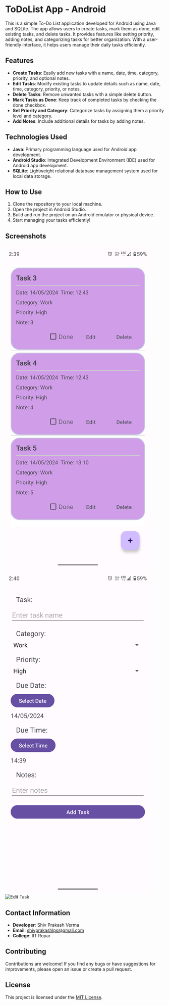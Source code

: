 # ToDoList App - Android



This is a simple To-Do List application developed for Android using Java and SQLite. The app allows users to create tasks, mark them as done, edit existing tasks, and delete tasks. It provides features like setting priority, adding notes, and categorizing tasks for better organization. With a user-friendly interface, it helps users manage their daily tasks efficiently.

## Features
- **Create Tasks**: Easily add new tasks with a name, date, time, category, priority, and optional notes.
- **Edit Tasks**: Modify existing tasks to update details such as name, date, time, category, priority, or notes.
- **Delete Tasks**: Remove unwanted tasks with a simple delete button.
- **Mark Tasks as Done**: Keep track of completed tasks by checking the done checkbox.
- **Set Priority and Category**: Categorize tasks by assigning them a priority level and category.
- **Add Notes**: Include additional details for tasks by adding notes.

## Technologies Used
- **Java**: Primary programming language used for Android app development.
- **Android Studio**: Integrated Development Environment (IDE) used for Android app development.
- **SQLite**: Lightweight relational database management system used for local data storage.

## How to Use
1. Clone the repository to your local machine.
2. Open the project in Android Studio.
3. Build and run the project on an Android emulator or physical device.
4. Start managing your tasks efficiently!

## Screenshots
![ToDoList App Screenshot](app/Tasks.png)
![Add List](app/add_tasks.png)
![Edit Task](app/F.png)
## Contact Information

- **Developer**: Shiv Prakash Verma
- **Email**: shivprakashlps@gmail.com
- **College**: IIT Ropar
## Contributing
Contributions are welcome! If you find any bugs or have suggestions for improvements, please open an issue or create a pull request.

## License
This project is licensed under the [MIT License](LICENSE).
